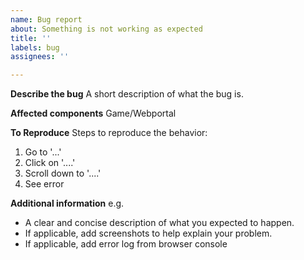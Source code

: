 ```yaml
---
name: Bug report
about: Something is not working as expected
title: ''
labels: bug
assignees: ''

---
```


**Describe the bug**
A short description of what the bug is.

**Affected components**
Game/Webportal

**To Reproduce**
Steps to reproduce the behavior:
1. Go to '...'
2. Click on '....'
3. Scroll down to '....'
4. See error

**Additional information**
e.g.
- A clear and concise description of what you expected to happen.
- If applicable, add screenshots to help explain your problem.
- If applicable, add error log from browser console
